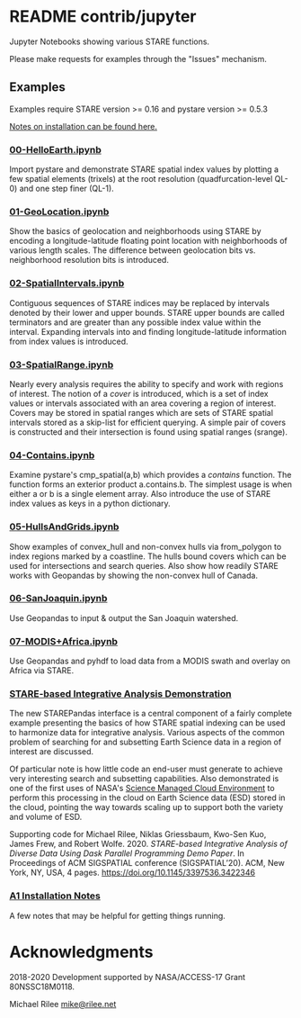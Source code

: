 
# README contrib/jupyter

Jupyter Notebooks showing various STARE functions.

Please make requests for examples through the "Issues" mechanism.

## Examples

Examples require STARE version >= 0.16 and pystare version >= 0.5.3

[Notes on installation can be found here.](A1-InstallationNotes.md)

### [00-HelloEarth.ipynb](00-HelloEarth.ipynb)

Import pystare and demonstrate STARE spatial index values by plotting
a few spatial elements (trixels) at the root resolution
(quadfurcation-level QL-0) and one step finer (QL-1).

### [01-GeoLocation.ipynb](01-GeoLocation.ipynb)

Show the basics of geolocation and neighborhoods using STARE by
encoding a longitude-latitude floating point location with
neighborhoods of various length scales. The difference between
geolocation bits vs. neighborhood resolution bits is introduced.

### [02-SpatialIntervals.ipynb](02-SpatialIntervals.ipynb)

Contiguous sequences of STARE indices may be replaced by intervals
denoted by their lower and upper bounds. STARE upper bounds are called
terminators and are greater than any possible index value within the
interval. Expanding intervals into and finding longitude-latitude
information from index values is introduced.

### [03-SpatialRange.ipynb](03-SpatialRange.ipynb)

Nearly every analysis requires the ability to specify and work with
regions of interest. The notion of a *cover* is introduced, which is a
set of index values or intervals associated with an area covering a
region of interest. Covers may be stored in spatial ranges which are
sets of STARE spatial intervals stored as a skip-list for efficient
querying. A simple pair of covers is constructed and their
intersection is found using spatial ranges (srange).


### [04-Contains.ipynb](04-Contains.ipynb)

Examine pystare's cmp_spatial(a,b) which provides a *contains*
function. The function forms an exterior product a.contains.b. The
simplest usage is when either a or b is a single element array. Also
introduce the use of STARE index values as keys in a python
dictionary.

### [05-HullsAndGrids.ipynb](05-HullsAndGrids.ipynb)

Show examples of convex_hull and non-convex hulls via from_polygon to
index regions marked by a coastline. The hulls bound covers which can
be used for intersections and search queries. Also show how readily
STARE works with Geopandas by showing the non-convex hull of Canada.

### [06-SanJoaquin.ipynb](06-SanJoaquin.ipynb)

Use Geopandas to input & output the San Joaquin watershed.

### [07-MODIS+Africa.ipynb](07-MODIS+Africa.ipynb)

Use Geopandas and pyhdf to load data from a MODIS swath and overlay
on Africa via STARE.

### [STARE-based Integrative Analysis Demonstration](2020-ACM-SIGSPATIAL20-STARE+Dask-Demo.ipynb)

The new STAREPandas interface is a central component of a fairly
complete example presenting the basics of how STARE spatial indexing
can be used to harmonize data for integrative analysis. Various
aspects of the common problem of searching for and subsetting Earth
Science data in a region of interest are discussed.

Of particular note is how little code an end-user must generate to
achieve very interesting search and subsetting capabilities. Also
demonstrated is one of the first uses of NASA's [Science Managed Cloud
Environment](https://www.nccs.nasa.gov/systems/SMCE) to perform this
processing in the cloud on Earth Science data (ESD) stored in the cloud,
pointing the way towards scaling up to support both the variety and
volume of ESD.

Supporting code for Michael Rilee, Niklas Griessbaum, Kwo-Sen Kuo,
James Frew, and Robert Wolfe. 2020. _STARE-based Integrative Analysis
of Diverse Data Using Dask Parallel Programming Demo Paper_. In
Proceedings of ACM SIGSPATIAL conference (SIGSPATIAL’20). ACM, New
York, NY, USA, 4 pages. https://doi.org/10.1145/3397536.3422346

### [A1 Installation Notes](A1-InstallationNotes.md)

A few notes that may be helpful for getting things running.

# Acknowledgments

2018-2020 Development supported by NASA/ACCESS-17 Grant 80NSSC18M0118.

Michael Rilee
mike@rilee.net


